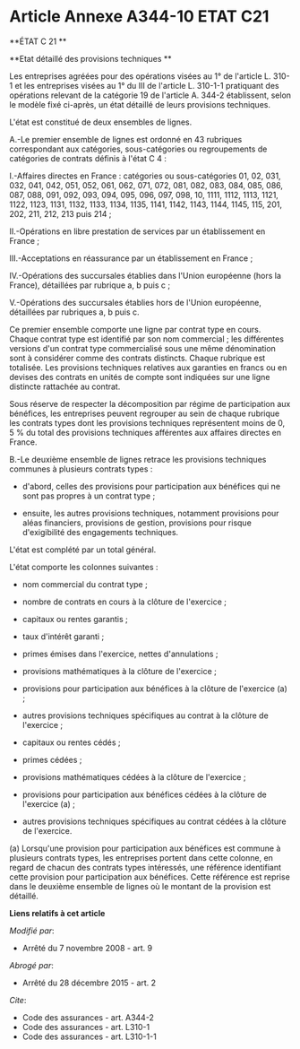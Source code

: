 # Article Annexe A344-10 ETAT C21

**ÉTAT C 21 **

**Etat détaillé des provisions techniques **

Les entreprises agréées pour des opérations visées au 1° de l'article L. 310-1 et les entreprises visées au 1° du III de
l'article L. 310-1-1 pratiquant des opérations relevant de la catégorie 19 de l'article A. 344-2 établissent, selon le modèle
fixé ci-après, un état détaillé de leurs provisions techniques.

L'état est constitué de deux ensembles de lignes.

A.-Le premier ensemble de lignes est ordonné en 43 rubriques correspondant aux catégories, sous-catégories ou regroupements
de catégories de contrats définis à l'état C 4 : 

I.-Affaires directes en France : catégories ou sous-catégories 01, 02, 031, 032, 041, 042, 051, 052, 061, 062, 071, 072, 081,
082, 083, 084, 085, 086, 087, 088, 091, 092, 093, 094, 095, 096, 097, 098, 10, 1111, 1112, 1113, 1121, 1122, 1123, 1131,
1132, 1133, 1134, 1135, 1141, 1142, 1143, 1144, 1145, 115, 201, 202, 211, 212, 213 puis 214 ; 

II.-Opérations en libre prestation de services par un établissement en France ; 

III.-Acceptations en réassurance par un établissement en France ; 

IV.-Opérations des succursales établies dans l'Union européenne (hors la France), détaillées par rubrique a, b puis c ; 

V.-Opérations des succursales établies hors de l'Union européenne, détaillées par rubriques a, b puis c. 

Ce premier ensemble comporte une ligne par contrat type en cours. Chaque contrat type est identifié par son nom commercial ;
les différentes versions d'un contrat type commercialisé sous une même dénomination sont à considérer comme des contrats
distincts. Chaque rubrique est totalisée. Les provisions techniques relatives aux garanties en francs ou en devises des
contrats en unités de compte sont indiquées sur une ligne distincte rattachée au contrat. 

Sous réserve de respecter la décomposition par régime de participation aux bénéfices, les entreprises peuvent regrouper au
sein de chaque rubrique les contrats types dont les provisions techniques représentent moins de 0, 5 % du total des
provisions techniques afférentes aux affaires directes en France.

B.-Le deuxième ensemble de lignes retrace les provisions techniques communes à plusieurs contrats types :

- d'abord, celles des provisions pour participation aux bénéfices qui ne sont pas propres à un contrat type ;

- ensuite, les autres provisions techniques, notamment provisions pour aléas financiers, provisions de gestion, provisions
pour risque d'exigibilité des engagements techniques.

L'état est complété par un total général.

L'état comporte les colonnes suivantes :

- nom commercial du contrat type ;

- nombre de contrats en cours à la clôture de l'exercice ;

- capitaux ou rentes garantis ;

- taux d'intérêt garanti ;

- primes émises dans l'exercice, nettes d'annulations ;

- provisions mathématiques à la clôture de l'exercice ;

- provisions pour participation aux bénéfices à la clôture de l'exercice (a) ;

- autres provisions techniques spécifiques au contrat à la clôture de l'exercice ;

- capitaux ou rentes cédés ;

- primes cédées ;

- provisions mathématiques cédées à la clôture de l'exercice ;

- provisions pour participation aux bénéfices cédées à la clôture de l'exercice (a) ;

- autres provisions techniques spécifiques au contrat cédées à la clôture de l'exercice. 

(a) Lorsqu'une provision pour participation aux bénéfices est commune à plusieurs contrats types, les entreprises portent
dans cette colonne, en regard de chacun des contrats types intéressés, une référence identifiant cette provision pour
participation aux bénéfices. Cette référence est reprise dans le deuxième ensemble de lignes où le montant de la provision
est détaillé.

**Liens relatifs à cet article**

_Modifié par_:

  - Arrêté du 7 novembre 2008 - art. 9

_Abrogé par_:

  - Arrêté du 28 décembre 2015 - art. 2

_Cite_:

  - Code des assurances - art. A344-2
  - Code des assurances - art. L310-1
  - Code des assurances - art. L310-1-1
